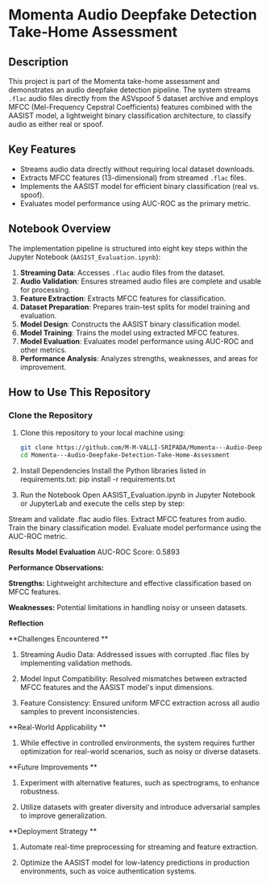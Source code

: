 # Momenta Audio Deepfake Detection Take-Home Assessment

## Description
This project is part of the Momenta take-home assessment and demonstrates an audio deepfake detection pipeline. The system streams `.flac` audio files directly from the ASVspoof 5 dataset archive and employs MFCC (Mel-Frequency Cepstral Coefficients) features combined with the AASIST model, a lightweight binary classification architecture, to classify audio as either real or spoof.

## Key Features
- Streams audio data directly without requiring local dataset downloads.
- Extracts MFCC features (13-dimensional) from streamed `.flac` files.
- Implements the AASIST model for efficient binary classification (real vs. spoof).
- Evaluates model performance using AUC-ROC as the primary metric.

## Notebook Overview
The implementation pipeline is structured into eight key steps within the Jupyter Notebook (`AASIST_Evaluation.ipynb`):
1. **Streaming Data**: Accesses `.flac` audio files from the dataset.
2. **Audio Validation**: Ensures streamed audio files are complete and usable for processing.
3. **Feature Extraction**: Extracts MFCC features for classification.
4. **Dataset Preparation**: Prepares train-test splits for model training and evaluation.
5. **Model Design**: Constructs the AASIST binary classification model.
6. **Model Training**: Trains the model using extracted MFCC features.
7. **Model Evaluation**: Evaluates model performance using AUC-ROC and other metrics.
8. **Performance Analysis**: Analyzes strengths, weaknesses, and areas for improvement.

## How to Use This Repository
### Clone the Repository

1. Clone this repository to your local machine using:
   ```bash
   git clone https://github.com/M-M-VALLI-SRIPADA/Momenta---Audio-Deepfake-Detection-Take-Home-Assessment.git
   cd Momenta---Audio-Deepfake-Detection-Take-Home-Assessment

2. Install Dependencies
Install the Python libraries listed in requirements.txt:
pip install -r requirements.txt

3. Run the Notebook
Open AASIST_Evaluation.ipynb in Jupyter Notebook or JupyterLab and execute the cells step by step:

Stream and validate .flac audio files.
Extract MFCC features from audio.
Train the binary classification model.
Evaluate model performance using the AUC-ROC metric.

**Results**
**Model Evaluation**
AUC-ROC Score: 0.5893

**Performance Observations:**

**Strengths:** Lightweight architecture and effective classification based on MFCC features.

**Weaknesses:** Potential limitations in handling noisy or unseen datasets.

**Reflection**

**Challenges Encountered
**
1. Streaming Audio Data: Addressed issues with corrupted .flac files by implementing validation methods.

2. Model Input Compatibility: Resolved mismatches between extracted MFCC features and the AASIST model's input dimensions.

3. Feature Consistency: Ensured uniform MFCC extraction across all audio samples to prevent inconsistencies.

**Real-World Applicability
**
1. While effective in controlled environments, the system requires further optimization for real-world scenarios, such as noisy or diverse datasets.

**Future Improvements
**
1. Experiment with alternative features, such as spectrograms, to enhance robustness.

2. Utilize datasets with greater diversity and introduce adversarial samples to improve generalization.

**Deployment Strategy
**
1. Automate real-time preprocessing for streaming and feature extraction.

2. Optimize the AASIST model for low-latency predictions in production environments, such as voice authentication systems.
